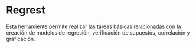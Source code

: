 # Regrest
Esta herramiente permite realizar las tareas básicas relacionadas con la creación de modelos de regresión, verificación de supuestos, correlación y graficación. 
